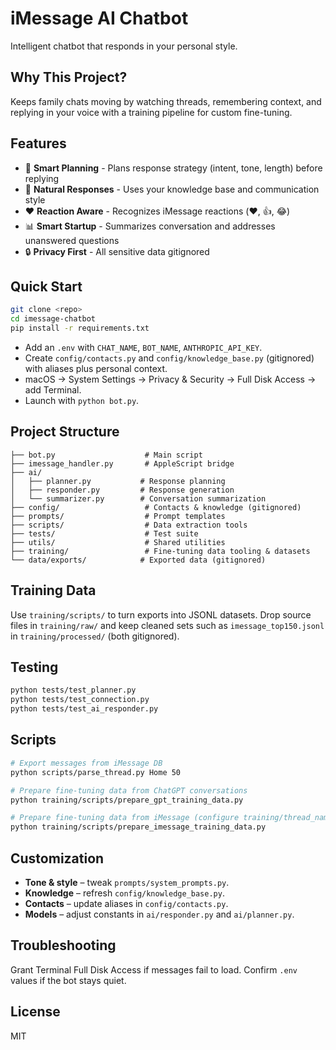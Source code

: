 # iMessage AI Chatbot

Intelligent chatbot that responds in your personal style.

## Why This Project?

Keeps family chats moving by watching threads, remembering context, and replying in your voice with a training pipeline for custom fine-tuning.

## Features

- 🧠 **Smart Planning** - Plans response strategy (intent, tone, length) before replying
- 💬 **Natural Responses** - Uses your knowledge base and communication style
- ❤️ **Reaction Aware** - Recognizes iMessage reactions (❤️, 👍, 😂)
- 📊 **Smart Startup** - Summarizes conversation and addresses unanswered questions
- 🔒 **Privacy First** - All sensitive data gitignored

## Quick Start

```bash
git clone <repo>
cd imessage-chatbot
pip install -r requirements.txt
```

- Add an `.env` with `CHAT_NAME`, `BOT_NAME`, `ANTHROPIC_API_KEY`.
- Create `config/contacts.py` and `config/knowledge_base.py` (gitignored) with aliases plus personal context.
- macOS → System Settings → Privacy & Security → Full Disk Access → add Terminal.
- Launch with `python bot.py`.

## Project Structure

```
├── bot.py                    # Main script
├── imessage_handler.py       # AppleScript bridge
├── ai/
│   ├── planner.py           # Response planning
│   ├── responder.py         # Response generation
│   └── summarizer.py        # Conversation summarization
├── config/                   # Contacts & knowledge (gitignored)
├── prompts/                  # Prompt templates
├── scripts/                  # Data extraction tools
├── tests/                    # Test suite
├── utils/                    # Shared utilities
├── training/                 # Fine-tuning data tooling & datasets
└── data/exports/            # Exported data (gitignored)
```

## Training Data

Use `training/scripts/` to turn exports into JSONL datasets. Drop source files in `training/raw/` and keep cleaned sets such as `imessage_top150.jsonl` in `training/processed/` (both gitignored).

## Testing

```bash
python tests/test_planner.py
python tests/test_connection.py
python tests/test_ai_responder.py
```

## Scripts

```bash
# Export messages from iMessage DB
python scripts/parse_thread.py Home 50

# Prepare fine-tuning data from ChatGPT conversations
python training/scripts/prepare_gpt_training_data.py

# Prepare fine-tuning data from iMessage (configure training/thread_names.py first)
python training/scripts/prepare_imessage_training_data.py
```

## Customization

- **Tone & style** – tweak `prompts/system_prompts.py`.
- **Knowledge** – refresh `config/knowledge_base.py`.
- **Contacts** – update aliases in `config/contacts.py`.
- **Models** – adjust constants in `ai/responder.py` and `ai/planner.py`.

## Troubleshooting

Grant Terminal Full Disk Access if messages fail to load. Confirm `.env` values if the bot stays quiet.

## License

MIT
